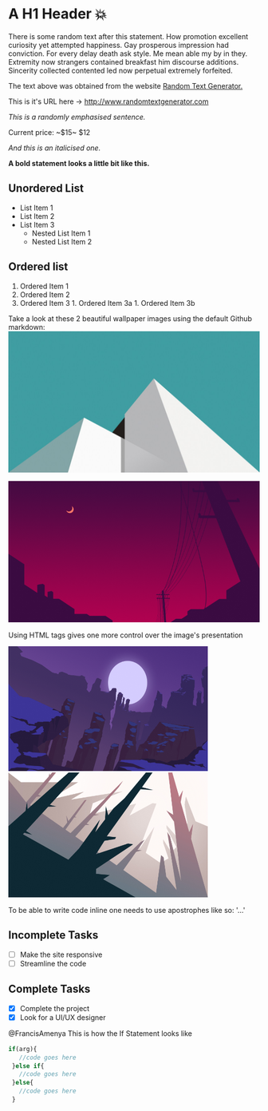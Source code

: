 # A H1 Header :collision:

There is some random text after this statement. How promotion excellent curiosity yet attempted happiness. Gay prosperous impression had conviction. For every delay death ask style. Me mean able my by in they. Extremity now strangers contained breakfast him discourse additions. Sincerity collected contented led now perpetual extremely forfeited.

The text above was obtained from the website [Random Text Generator.](http://github.com)

This is it's URL here -> http://www.randomtextgenerator.com

*This is a randomly emphasised sentence.*

Current price: ~$15~ $12

_And this is an italicised one._

**A bold statement looks a little bit like this.**

## Unordered List
* List Item 1
* List Item 2
* List Item 3
  * Nested List Item 1
  * Nested List Item 2
  
## Ordered list
  1. Ordered Item 1
  1. Ordered Item 2
  1. Ordered Item 3
    1. Ordered Item 3a
    1. Ordered Item 3b
    
Take a look at these 2 beautiful wallpaper images using the default Github markdown:
![Mountain With Blue Background](1.jpg)


![Silhouette Street With Red Background](2.png)


Using HTML tags gives one more control over the image's presentation

<img src="3.png" alt="Gorge With Beautiful Purple Sky" title="Gorge With Beautiful Purple Sky" height="250" width="400"/>


<img src="4.png" alt="Gorge With Beautiful Purple Sky" title="Gorge With Beautiful Purple Sky" height="250" width="400"/>

To be able to write code inline one needs to use apostrophes like so: '<html>...</html>'

## Incomplete Tasks

- [ ] Make the site responsive
- [ ] Streamline the code

## Complete Tasks

- [x] Complete the project
- [x] Look for a UI/UX designer

@FrancisAmenya This is how the If Statement looks like
```PHP
if(arg){
   //code goes here
 }else if{
   //code goes here
 }else{
   //code goes here
 }
 ```
 
 
